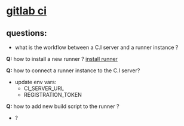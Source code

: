 [gitlab ci](https://gitlab.com/gitlab-org/gitlab-ci-runner/blob/master)
====

questions:
---
- what is the workflow between a C.I server and a runner instance ?


**Q:** how to install a new runner ?
[install runner](https://gitlab.com/gitlab-org/gitlab-ci-runner/blob/master/README.md)

**Q:** how to connect a runner instance to the C.I server?
* update env vars:
  * CI_SERVER_URL
  * REGISTRATION_TOKEN

**Q:** how to add new build script to the runner  ?
- ?
